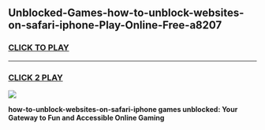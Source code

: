 
## Unblocked-Games-how-to-unblock-websites-on-safari-iphone-Play-Online-Free-a8207
<h3>
<a href="https://premium76.site?title=how-to-unblock-websites-on-safari-iphone&ref=26A">CLICK TO PLAY</a></h3>
<hr>

<h3>
<a href="https://premium76.site?title=how-to-unblock-websites-on-safari-iphone&ref=26A">CLICK 2 PLAY</a>
  
</h3>

<a href="https://premium76.site?title=how-to-unblock-websites-on-safari-iphone&ref=26A"><img src="https://clearcache.store/games.png"></a>


**how-to-unblock-websites-on-safari-iphone games unblocked: Your Gateway to Fun and Accessible Online Gaming**
